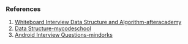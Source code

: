 

### References

1. [Whiteboard Interview Data Structure and Algorithm-afteracademy](https://www.youtube.com/playlist?list=PLqOiaH9id5qt_lZl2bFi8q9RQoV1JJUpf)
2. [Data Structure-mycodeschool](https://www.youtube.com/playlist?list=PL2_aWCzGMAwI3W_JlcBbtYTwiQSsOTa6P)
3. [Android Interview Questions-mindorks](https://github.com/MindorksOpenSource/android-interview-questions)